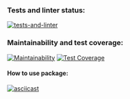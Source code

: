 ### Tests and linter status:
[![tests-and-linter](https://github.com/Bobronaud/frontend-project-46/actions/workflows/tests-and-linter.yml/badge.svg)](https://github.com/Bobronaud/frontend-project-46/actions/workflows/tests-and-linter.yml)
### Maintainability and test coverage:
[![Maintainability](https://api.codeclimate.com/v1/badges/c070aea8963d28ad8455/maintainability)](https://codeclimate.com/github/Bobronaud/frontend-project-46/maintainability)
[![Test Coverage](https://api.codeclimate.com/v1/badges/c070aea8963d28ad8455/test_coverage)](https://codeclimate.com/github/Bobronaud/frontend-project-46/test_coverage)

#### How to use package:
[![asciicast](https://asciinema.org/a/msunwkmzVljRtYMzOu6PJ936T.svg)](https://asciinema.org/a/msunwkmzVljRtYMzOu6PJ936T)
